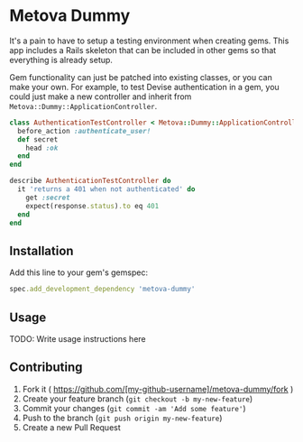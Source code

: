 # Metova Dummy

It's a pain to have to setup a testing environment when creating gems. This app includes a Rails skeleton
that can be included in other gems so that everything is already setup.

Gem functionality can just be patched into existing classes, or you can make your own. For example, to test
Devise authentication in a gem, you could just make a new controller and inherit from `Metova::Dummy::ApplicationController`.

```ruby
class AuthenticationTestController < Metova::Dummy::ApplicationController
  before_action :authenticate_user!
  def secret
    head :ok
  end
end

describe AuthenticationTestController do
  it 'returns a 401 when not authenticated' do
    get :secret
    expect(response.status).to eq 401
  end
end
```

## Installation

Add this line to your gem's gemspec:

```ruby
spec.add_development_dependency 'metova-dummy'
```

## Usage

TODO: Write usage instructions here

## Contributing

1. Fork it ( https://github.com/[my-github-username]/metova-dummy/fork )
2. Create your feature branch (`git checkout -b my-new-feature`)
3. Commit your changes (`git commit -am 'Add some feature'`)
4. Push to the branch (`git push origin my-new-feature`)
5. Create a new Pull Request
